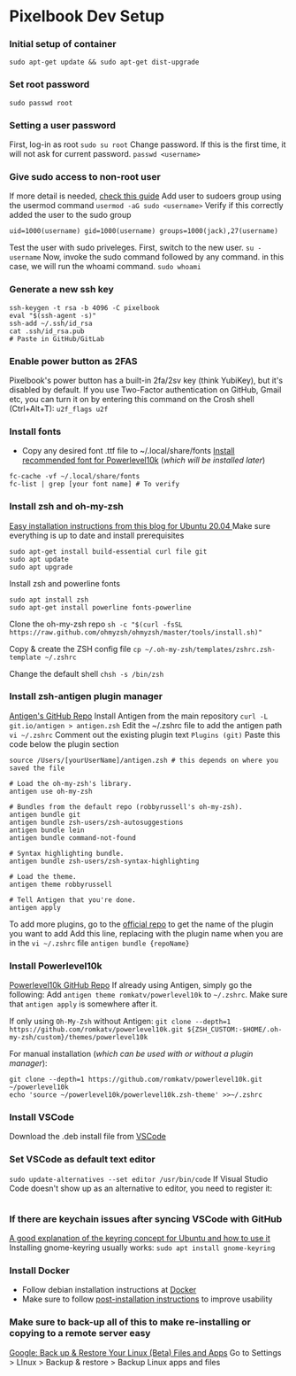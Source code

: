 # Pixelbook Dev Setup

### Initial setup of container
```sudo apt-get update && sudo apt-get dist-upgrade```

### Set root password
```sudo passwd root```

### Setting a user password
First, log-in as root
```sudo su root```
Change password. If this is the first time, it will not ask for current password.
```passwd <username>```

### Give sudo access to non-root user
If more detail is needed, [check this guide](https://linoxide.com/linux-how-to/add-user-to-sudoers-on-debian/)
Add user to sudoers group using the usermod command
```usermod -aG sudo <username>```
Verify if this correctly added the user to the sudo group
```id jack
uid=1000(username) gid=1000(username) groups=1000(jack),27(username)
```
Test the user with sudo priveleges. First, switch to the new user.
```su - username```
Now, invoke the sudo command followed by any command. in this case, we will run the whoami command.
```sudo whoami```

### Generate a new ssh key
```
ssh-keygen -t rsa -b 4096 -C pixelbook
eval "$(ssh-agent -s)"
ssh-add ~/.ssh/id_rsa
cat .ssh/id_rsa.pub
# Paste in GitHub/GitLab
```

### Enable power button as 2FAS
Pixelbook's power button has a built-in 2fa/2sv key (think YubiKey), but it's disabled by default. If you use Two-Factor authentication on GitHub, Gmail etc, you can turn it on by entering this command on the Crosh shell (Ctrl+Alt+T):
```u2f_flags u2f```

### Install fonts
- Copy any desired font .ttf file to ~/.local/share/fonts
[Install recommended font for Powerlevel10k](https://github.com/romkatv/powerlevel10k#meslo-nerd-font-patched-for-powerlevel10k) (_which will be installed later_)

```
fc-cache -vf ~/.local/share/fonts
fc-list | grep [your font name] # To verify
```

### Install zsh and oh-my-zsh
[Easy installation instructions from this blog for Ubuntu 20.04 ](https://chrisrmiller.com/install-zsh-and-oh-my-zsh-on-ubuntu-20-04/)
Make sure everything is up to date and install prerequisites
```
sudo apt-get install build-essential curl file git
sudo apt update
sudo apt upgrade
```

Install zsh and powerline fonts
```
sudo apt install zsh
sudo apt-get install powerline fonts-powerline
```

Clone the oh-my-zsh repo
```sh -c "$(curl -fsSL https://raw.github.com/ohmyzsh/ohmyzsh/master/tools/install.sh)"```

Copy & create the ZSH config file
```cp ~/.oh-my-zsh/templates/zshrc.zsh-template ~/.zshrc```

Change the default shell
```chsh -s /bin/zsh```

### Install zsh-antigen plugin manager
[Antigen's GitHub Repo](https://github.com/zsh-users/antigen)
Install Antigen from the main repository
```curl -L git.io/antigen > antigen.zsh```
Edit the ~/.zshrc file to add the antigen path
```vi ~/.zshrc```
Comment out the existing plugin text
```Plugins (git)```
Paste this code below the plugin section
```
source /Users/[yourUserName]/antigen.zsh # this depends on where you saved the file

# Load the oh-my-zsh's library.
antigen use oh-my-zsh

# Bundles from the default repo (robbyrussell's oh-my-zsh).
antigen bundle git
antigen bundle zsh-users/zsh-autosuggestions
antigen bundle lein
antigen bundle command-not-found

# Syntax highlighting bundle.
antigen bundle zsh-users/zsh-syntax-highlighting

# Load the theme.
antigen theme robbyrussell

# Tell Antigen that you're done.
antigen apply
```
To add more plugins, go to the [official repo](https://github.com/ohmyzsh/ohmyzsh/wiki/Plugins) to get the name of the plugin you want to add
Add this line, replacing with the plugin name when you are in the `vi ~/.zshrc` file
```antigen bundle {repoName}```

### Install Powerlevel10k
[Powerlevel10k GitHub Repo](https://github.com/romkatv/powerlevel10k)
If already using Antigen, simply go the following:
Add `antigen theme romkatv/powerlevel10k` to `~/.zshrc`. Make sure that `antigen apply` is somewhere after it.

If only using `Oh-My-Zsh` without Antigen:
```git clone --depth=1 https://github.com/romkatv/powerlevel10k.git ${ZSH_CUSTOM:-$HOME/.oh-my-zsh/custom}/themes/powerlevel10k```

For manual installation (_which can be used with or without a plugin manager_):
```
git clone --depth=1 https://github.com/romkatv/powerlevel10k.git ~/powerlevel10k
echo 'source ~/powerlevel10k/powerlevel10k.zsh-theme' >>~/.zshrc
```

### Install VSCode
Download the .deb install file from [VSCode](https://code.visualstudio.com/)

### Set VSCode as default text editor
```sudo update-alternatives --set editor /usr/bin/code```
If Visual Studio Code doesn't show up as an alternative to editor, you need to register it:
```sudo update-alternatives --install editor /usr/bin/editor $(which code)
```

### If there are keychain issues after syncing VSCode with GitHub 
[A good explanation of the keyring concept for Ubuntu and how to use it](https://itsfoss.com/ubuntu-keyring/)
Installing gnome-keyring usually works:
```sudo apt install gnome-keyring```

### Install Docker
- Follow debian installation instructions at [Docker](https://docs.docker.com/engine/install/debian/)
- Make sure to follow [post-installation instructions](https://docs.docker.com/engine/install/linux-postinstall/) to improve usability

### Make sure to back-up all of this to make re-installing or copying to a remote server easy
[Google: Back up & Restore Your Linux (Beta) Files and Apps](https://support.google.com/pixelbook/answer/9654926?hl=en&ref_topic=9146794)
Go to Settings > LInux > Backup & restore > Backup Linux apps and files

